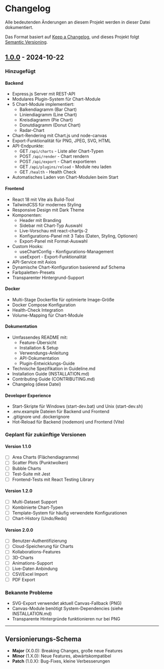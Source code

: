 # Changelog

Alle bedeutenden Änderungen an diesem Projekt werden in dieser Datei dokumentiert.

Das Format basiert auf [Keep a Changelog](https://keepachangelog.com/de/1.0.0/),
und dieses Projekt folgt [Semantic Versioning](https://semver.org/lang/de/).

## [1.0.0] - 2024-10-22

### Hinzugefügt

#### Backend
- Express.js Server mit REST-API
- Modulares Plugin-System für Chart-Module
- 5 Chart-Module implementiert:
  - Balkendiagramm (Bar Chart)
  - Liniendiagramm (Line Chart)
  - Kreisdiagramm (Pie Chart)
  - Donutdiagramm (Donut Chart)
  - Radar-Chart
- Chart-Rendering mit Chart.js und node-canvas
- Export-Funktionalität für PNG, JPEG, SVG, HTML
- API-Endpunkte:
  - GET `/api/charts` - Liste aller Chart-Typen
  - POST `/api/render` - Chart rendern
  - POST `/api/export` - Chart exportieren
  - GET `/api/plugins/reload` - Module neu laden
  - GET `/health` - Health Check
- Automatisches Laden von Chart-Modulen beim Start

#### Frontend
- React 18 mit Vite als Build-Tool
- TailwindCSS für modernes Styling
- Responsive Design mit Dark Theme
- Komponenten:
  - Header mit Branding
  - Sidebar mit Chart-Typ Auswahl
  - Live-Vorschau mit react-chartjs-2
  - Konfigurations-Panel mit 3 Tabs (Daten, Styling, Optionen)
  - Export-Panel mit Format-Auswahl
- Custom Hooks:
  - useChartConfig - Konfigurations-Management
  - useExport - Export-Funktionalität
- API-Service mit Axios
- Dynamische Chart-Konfiguration basierend auf Schema
- Farbpaletten-Presets
- Transparenter Hintergrund-Support

#### Docker
- Multi-Stage Dockerfile für optimierte Image-Größe
- Docker Compose Konfiguration
- Health-Check Integration
- Volume-Mapping für Chart-Module

#### Dokumentation
- Umfassendes README mit:
  - Feature-Übersicht
  - Installation & Setup
  - Verwendungs-Anleitung
  - API-Dokumentation
  - Plugin-Entwicklungs-Guide
- Technische Spezifikation in Guideline.md
- Installation Guide (INSTALLATION.md)
- Contributing Guide (CONTRIBUTING.md)
- Changelog (diese Datei)

#### Developer Experience
- Start-Skripte für Windows (start-dev.bat) und Unix (start-dev.sh)
- .env.example Dateien für Backend und Frontend
- .gitignore und .dockerignore
- Hot-Reload für Backend (nodemon) und Frontend (Vite)

### Geplant für zukünftige Versionen

#### Version 1.1.0
- [ ] Area Charts (Flächendiagramme)
- [ ] Scatter Plots (Punktwolken)
- [ ] Bubble Charts
- [ ] Test-Suite mit Jest
- [ ] Frontend-Tests mit React Testing Library

#### Version 1.2.0
- [ ] Multi-Dataset Support
- [ ] Kombinierte Chart-Typen
- [ ] Template-System für häufig verwendete Konfigurationen
- [ ] Chart-History (Undo/Redo)

#### Version 2.0.0
- [ ] Benutzer-Authentifizierung
- [ ] Cloud-Speicherung für Charts
- [ ] Kollaborations-Features
- [ ] 3D-Charts
- [ ] Animations-Support
- [ ] Live-Daten Anbindung
- [ ] CSV/Excel Import
- [ ] PDF Export

### Bekannte Probleme

- SVG-Export verwendet aktuell Canvas-Fallback (PNG)
- Canvas-Module benötigt System-Dependencies (siehe INSTALLATION.md)
- Transparente Hintergründe funktionieren nur bei PNG

---

## Versionierungs-Schema

- **Major** (X.0.0): Breaking Changes, große neue Features
- **Minor** (1.X.0): Neue Features, abwärtskompatibel
- **Patch** (1.0.X): Bug-Fixes, kleine Verbesserungen

[1.0.0]: https://github.com/yourusername/Custom-Chart-Composer/releases/tag/v1.0.0

